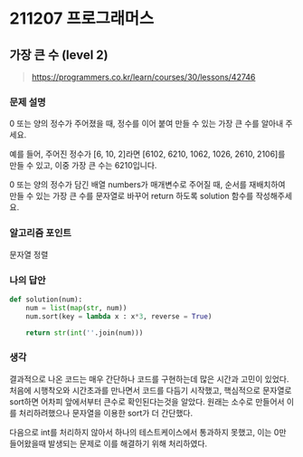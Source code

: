 # 211207 프로그래머스

## 가장 큰 수 (level 2)

> https://programmers.co.kr/learn/courses/30/lessons/42746

### 문제 설명

0 또는 양의 정수가 주어졌을 때, 정수를 이어 붙여 만들 수 있는 가장 큰 수를 알아내 주세요.

예를 들어, 주어진 정수가 [6, 10, 2]라면 [6102, 6210, 1062, 1026, 2610, 2106]를 만들 수 있고, 이중 가장 큰 수는 6210입니다.

0 또는 양의 정수가 담긴 배열 numbers가 매개변수로 주어질 때, 순서를 재배치하여 만들 수 있는 가장 큰 수를 문자열로 바꾸어 return 하도록 solution 함수를 작성해주세요.

### 알고리즘 포인트

문자열 정렬

### 나의 답안

```python
def solution(num): 
    num = list(map(str, num)) 
    num.sort(key = lambda x : x*3, reverse = True) 

    return str(int(''.join(num)))
```

### 생각

결과적으로 나온 코드는 매우 간단하나 코드를 구현하는데 많은 시간과 고민이 있었다. 처음에 시행착오와 시간초과를 만나면서 코드를 다듬기 시작했고, 핵심적으로 문자열로 sort하면 어차피 앞에서부터 큰수로 확인된다는것을 알았다. 원래는 소수로 만들어서 이를 처리하려했으나 문자열을 이용한 sort가 더 간단했다. 

다음으로 int를 처리하지 않아서 하나의 테스트케이스에서 통과하지 못했고, 이는 0만 들어왔을때 발생되는 문제로 이를 해결하기 위해 처리하였다.
